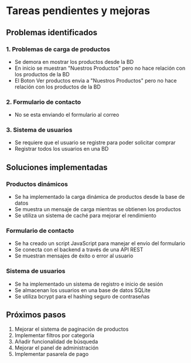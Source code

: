 # Tareas pendientes y mejoras

## Problemas identificados

### 1. Problemas de carga de productos
- Se demora en mostrar los productos desde la BD
- En inicio se muestran "Nuestros Productos" pero no hace relación con los productos de la BD
- El Boton Ver productos envia a "Nuestros Productos" pero no hace relación con los productos de la BD

### 2. Formulario de contacto
- No se esta enviando el formulario al correo

### 3. Sistema de usuarios
- Se requiere que el usuario se registre para poder solicitar comprar
- Registrar todos los usuarios en una BD

## Soluciones implementadas

### Productos dinámicos
- Se ha implementado la carga dinámica de productos desde la base de datos
- Se muestra un mensaje de carga mientras se obtienen los productos
- Se utiliza un sistema de caché para mejorar el rendimiento

### Formulario de contacto
- Se ha creado un script JavaScript para manejar el envío del formulario
- Se conecta con el backend a través de una API REST
- Se muestran mensajes de éxito o error al usuario

### Sistema de usuarios
- Se ha implementado un sistema de registro e inicio de sesión
- Se almacenan los usuarios en una base de datos SQLite
- Se utiliza bcrypt para el hashing seguro de contraseñas

## Próximos pasos

1. Mejorar el sistema de paginación de productos
2. Implementar filtros por categoría
3. Añadir funcionalidad de búsqueda
4. Mejorar el panel de administración
5. Implementar pasarela de pago